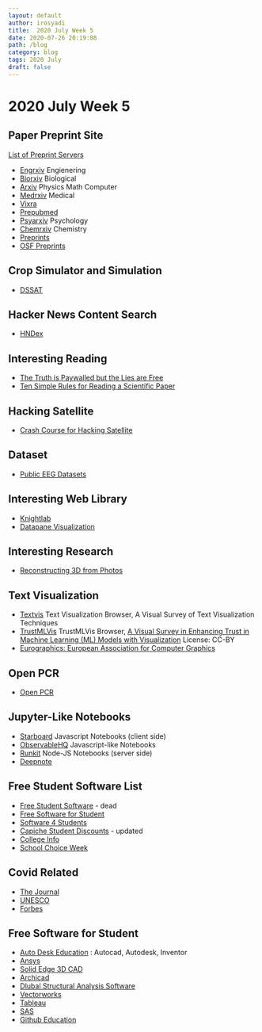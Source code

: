```yaml
---
layout: default
author: irosyadi
title:  2020 July Week 5
date: 2020-07-26 20:19:08
path: /blog
category: blog
tags: 2020 July
draft: false
---
```


# 2020 July Week 5

## Paper Preprint Site
[List of Preprint Servers](https://asapbio.org/preprint-servers)
- [Engrxiv](https://engrxiv.org/) Engienering
- [Biorxiv](https://www.biorxiv.org/) Biological
- [Arxiv](https://arxiv.org/) Physics Math Computer
- [Medrxiv](https://www.medrxiv.org/) Medical
- [Vixra](https://vixra.org/)
- [Prepubmed](http://www.prepubmed.org/)
- [Psyarxiv](https://psyarxiv.com/) Psychology
- [Chemrxiv](https://chemrxiv.org/) Chemistry
- [Preprints](https://www.preprints.org/)
- [OSF Preprints](https://osf.io/preprints/)


## Crop Simulator and Simulation
- [DSSAT](https://dssat.net/)

## Hacker News Content Search
- [HNDex](https://hndex.org/)

## Interesting Reading
- [The Truth is Paywalled but the Lies are Free](https://www.currentaffairs.org/2020/08/the-truth-is-paywalled-but-the-lies-are-free/)
- [Ten Simple Rules for Reading a Scientific Paper](https://journals.plos.org/ploscompbiol/article?id=10.1371/journal.pcbi.1008032)

## Hacking Satellite
- [Crash Course for Hacking Satellite](https://nyan-sat.com/chapter0.html)

## Dataset
- [Public EEG Datasets](https://github.com/meagmohit/EEG-Datasets)

## Interesting Web Library
- [Knightlab](https://cdn.knightlab.com/)
- [Datapane Visualization](https://datapane.com/gallery/)

## Interesting Research
- [Reconstructing 3D from Photos](https://nerf-w.github.io/)

## Text Visualization
- [Textvis](https://textvis.lnu.se/) Text Visualization Browser, A Visual Survey of Text Visualization Techniques
- [TrustMLVis](https://trustmlvis.lnu.se/)  TrustMLVis Browser, [A Visual Survey in Enhancing Trust in Machine Learning (ML) Models with Visualization](https://diglib.eg.org/handle/10.1111/cgf14034) License: CC-BY
- [Eurographics: European Association for Computer Graphics](https://diglib.eg.org/handle/10.1111/cgf14034)

## Open PCR
- [Open PCR](https://openpcr.org/)

## Jupyter-Like Notebooks
- [Starboard](https://starboard.gg/) Javascript Notebooks (client side)
- [ObservableHQ](https://observablehq.com/) Javascript-like Notebooks
- [Runkit](https://runkit.com/) Node-JS Notebooks (server side)
- [Deepnote](https://deepnote.com/)

## Free Student Software List
- [Free Student Software](http://freestudentsoftware.com/) - dead
- [Free Software for Student](https://onthehub.com/product-category/free-software/)
- [Software 4 Students](https://www.software4students.co.uk/)
- [Capiche Student Discounts](https://capiche.com/e/student-software-discounts) - updated
- [College Info](https://collegeinfogeek.com/student-discounts/)
- [School Choice Week](https://schoolchoiceweek.com/keep-learning/)

## Covid Related
- [The Journal](https://thejournal.com/articles/2020/03/13/free-resources-ed-tech-companies-step-up-during-coronavirus-outbreak.aspx)
- [UNESCO](https://en.unesco.org/covid19/educationresponse/solutions)
- [Forbes](https://www.forbes.com/sites/martingiles/2020/03/19/free-software-for-businesses-and-schools-covid19/#2769dae6752d)

## Free Software for Student
- [Auto Desk Education](https://www.autodesk.com/education/free-software/featured) : Autocad, Autodesk, Inventor
- [Ansys](https://www.ansys.com/academic)
- [Solid Edge 3D CAD](https://www.plm.automation.siemens.com/plmapp/education/solid-edge/en_us/free-software/student)
- [Archicad](https://myarchicad.com/)
- [Dlubal Structural Analysis Software](https://www.dlubal.com/en/education/students/free-structural-analysis-software-for-students)
- [Vectorworks](https://www.vectorworks.net/en-US/education)
- [Tableau](https://www.tableau.com/academic/teaching)
- [SAS](https://www.sas.com/en_us/learn/academic-programs/educators.html)
- [Github Education](https://education.github.com/pack)

